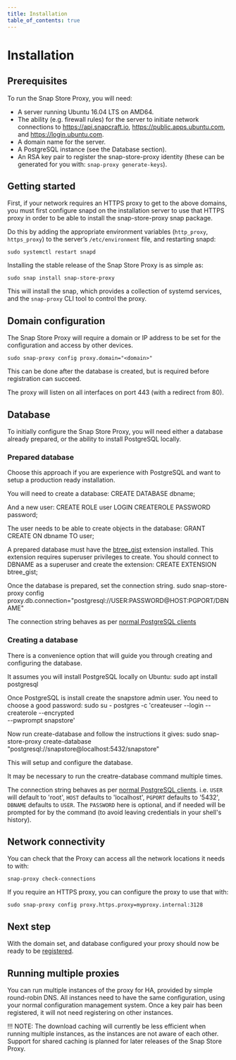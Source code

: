```yaml
---
title: Installation
table_of_contents: true
---
```


# Installation

## Prerequisites

To run the Snap Store Proxy, you will need:

* A server running Ubuntu 16.04 LTS on AMD64.
* The ability (e.g. firewall rules) for the server to initiate network
  connections to https://api.snapcraft.io,
  https://public.apps.ubuntu.com, and https://login.ubuntu.com.
* A domain name for the server.
* A PostgreSQL instance (see the Database section). 
* An RSA key pair to register the snap-store-proxy identity (these can be
  generated for you with: `snap-proxy generate-keys`).

## Getting started

First, if your network requires an HTTPS proxy to get to the above
domains, you must first configure snapd on the installation server to
use that HTTPS proxy in order to be able to install the snap-store-proxy snap
package.

Do this by adding the appropriate environment variables (`http_proxy`,
`https_proxy`) to the server’s `/etc/environment` file, and restarting
snapd:

    sudo systemctl restart snapd

Installing the stable release of the Snap Store Proxy is as simple as:

    sudo snap install snap-store-proxy

This will install the snap, which provides a collection of systemd
services, and the `snap-proxy` CLI tool to control the proxy.

## Domain configuration

The Snap Store Proxy will require a domain or IP address to be set
for the configuration and access by other devices.

    sudo snap-proxy config proxy.domain="<domain>"

This can be done after the database is created, but is required
before registration can succeed.

The proxy will listen on all interfaces on port 443 (with a redirect from 80).

## Database

To initially configure the Snap Store Proxy, you will need either a
database already prepared, or the ability to install PostgreSQL locally. 

### Prepared database

Choose this approach if you are experience with PostgreSQL and want to setup a
production ready installation.

You will need to create a database:
    CREATE DATABASE dbname;

And a new user:
    CREATE ROLE user LOGIN CREATEROLE PASSWORD password;

The user needs to be able to create objects in the database:
    GRANT CREATE ON dbname TO user;

A prepared database must have the 
[btree_gist](https://www.postgresql.org/docs/current/static/btree-gist.html) 
extension installed. This extension requires superuser privileges to create.
You should connect to DBNAME as a superuser and create the extension:
    CREATE EXTENSION btree_gist;

Once the database is prepared, set the connection string.
    sudo snap-store-proxy config \
        proxy.db.connection="postgresql://USER:PASSWORD@HOST:PGPORT/DBNAME"

The connection string behaves as per [normal PostgreSQL
clients](https://www.postgresql.org/docs/current/static/libpq-connect.html#LIBPQ-CONNSTRING)

### Creating a database

There is a convenience option that will guide you through creating and 
configuring the database.

It assumes you will install PostgreSQL locally on Ubuntu:
    sudo apt install postgresql

Once PostgreSQL is install create the snapstore admin user. You need to 
choose a good password:
    sudo su - postgres -c 'createuser --login --createrole --encrypted \
        --pwprompt snapstore'

Now run create-database and follow the instructions it gives:
    sudo snap-store-proxy create-database \
        "postgresql://snapstore@localhost:5432/snapstore"

This will setup and configure the database.

It may be necessary to run the creatre-database command multiple times.

The connection string behaves as per [normal PostgreSQL clients](https://www.postgresql.org/docs/current/static/libpq-connect.html#LIBPQ-CONNSTRING). i.e.
`USER` will default to 'root', `HOST` defaults to 'localhost', `PGPORT` defaults to '5432', `DBNAME` defaults to `USER`. The `PASSWORD` here is optional, and if needed will be prompted for by the command (to avoid leaving credentials in your shell's history).

## Network connectivity

You can check that the Proxy can access all the network locations it
needs to with:

    snap-proxy check-connections

If you require an HTTPS proxy, you can configure the proxy to use that
with:

    sudo snap-proxy config proxy.https.proxy=myproxy.internal:3128

## Next step

With the domain set, and database configured your proxy should now be
ready to be [registered](register.md).


## Running multiple proxies

You can run multiple instances of the proxy for HA, provided by simple
round-robin DNS. All instances need to have the same configuration,
using your normal configuration management system. Once a key pair has
been registered, it will not need registering on other instances.

!!! NOTE:
    The download caching will currently be less efficient when
    running multiple instances, as the instances are not aware of each
    other. Support for shared caching is planned for later releases of the
    Snap Store Proxy.
